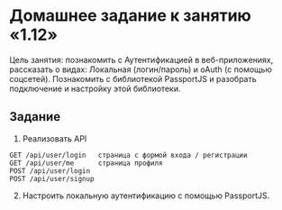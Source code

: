 # Домашнее задание к занятию «1.12»
Цель занятия: познакомить с Аутентификацией в веб-приложениях, 
рассказать о видах: Локальная (логин/пароль) и oAuth (с помощью соцсетей).
Познакомить с библиотекой PassportJS и разобрать подключение и настройку этой библиотеки.

## Задание
1. Реализовать API
```
GET /api/user/login   страница с формой входа / регистрации
GET /api/user/me      страница профиля
POST /api/user/login
POST /api/user/signup
```
2. Настроить локальную аутентификацию с помощью PassportJS.
